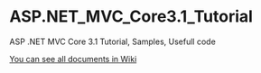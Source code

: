 # ASP.NET_MVC_Core3.1_Tutorial
ASP .NET MVC Core 3.1 Tutorial, Samples, Usefull code

[You can see all documents in Wiki](https://github.com/mahmood-ghaem/ASP.NET_MVC_Core3.1_Tutorial/wiki)
